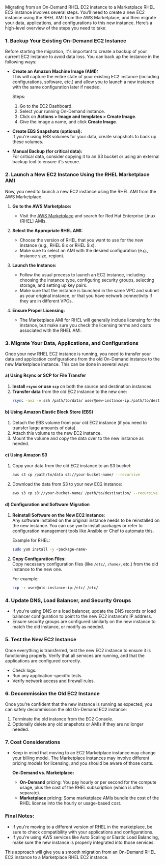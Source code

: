 Migrating from an On-Demand RHEL EC2 instance to a Marketplace RHEL EC2 instance involves several steps. You'll need to create a new EC2 instance using the RHEL AMI from the AWS Marketplace, and then migrate your data, applications, and configurations to this new instance. Here’s a high-level overview of the steps you need to take:

### 1. **Backup Your Existing On-Demand EC2 Instance**
Before starting the migration, it's important to create a backup of your current EC2 instance to avoid data loss. You can back up the instance in the following ways:

- **Create an Amazon Machine Image (AMI):**  
   This will capture the entire state of your existing EC2 instance (including configurations, software, etc.) and allow you to launch a new instance with the same configuration later if needed.
   
   Steps:
   1. Go to the EC2 Dashboard.
   2. Select your running On-Demand instance.
   3. Click on **Actions > Image and templates > Create Image**.
   4. Give the image a name, and click **Create Image**.

- **Create EBS Snapshots (optional):**  
   If you're using EBS volumes for your data, create snapshots to back up these volumes.

- **Manual Backup (for critical data):**  
   For critical data, consider copying it to an S3 bucket or using an external backup tool to ensure it's secure.

### 2. **Launch a New EC2 Instance Using the RHEL Marketplace AMI**
Now, you need to launch a new EC2 instance using the RHEL AMI from the AWS Marketplace.

1. **Go to the AWS Marketplace:**
   - Visit the [AWS Marketplace](https://aws.amazon.com/marketplace) and search for Red Hat Enterprise Linux (RHEL) AMIs.

2. **Select the Appropriate RHEL AMI:**
   - Choose the version of RHEL that you want to use for the new instance (e.g., RHEL 8.x or RHEL 9.x).
   - Make sure to select an AMI with the desired configuration (e.g., instance size, region).

3. **Launch the Instance:**
   - Follow the usual process to launch an EC2 instance, including choosing the instance type, configuring security groups, selecting storage, and setting up key pairs.
   - Make sure that the instance is launched in the same VPC and subnet as your original instance, or that you have network connectivity if they are in different VPCs.

4. **Ensure Proper Licensing:**
   - The Marketplace AMI for RHEL will generally include licensing for the instance, but make sure you check the licensing terms and costs associated with the RHEL AMI.
   
### 3. **Migrate Your Data, Applications, and Configurations**
Once your new RHEL EC2 instance is running, you need to transfer your data and application configurations from the old On-Demand instance to the new Marketplace instance. This can be done in several ways:

#### a) **Using Rsync or SCP for File Transfer**
1. **Install `rsync` or use `scp`** on both the source and destination instances.
2. **Transfer data** from the old EC2 instance to the new one:
   ```bash
   rsync -avz -e ssh /path/to/data/ user@new-instance-ip:/path/to/destination/
   ```

#### b) **Using Amazon Elastic Block Store (EBS)**
1. Detach the EBS volume from your old EC2 instance (if you need to transfer large amounts of data).
2. Attach this volume to the new EC2 instance.
3. Mount the volume and copy the data over to the new instance as needed.

#### c) **Using Amazon S3**
1. Copy your data from the old EC2 instance to an S3 bucket:
   ```bash
   aws s3 cp /path/to/data s3://your-bucket-name/ --recursive
   ```
2. Download the data from S3 to your new EC2 instance:
   ```bash
   aws s3 cp s3://your-bucket-name/ /path/to/destination/ --recursive
   ```

#### d) **Configuration and Software Migration**
1. **Reinstall Software on the New EC2 Instance**:  
   Any software installed on the original instance needs to be reinstalled on the new instance. You can use `yum` to install packages or refer to configuration management tools like Ansible or Chef to automate this.
   
   Example for RHEL:
   ```bash
   sudo yum install -y <package-name>
   ```

2. **Copy Configuration Files**:  
   Copy necessary configuration files (like `/etc/`, `/home/`, etc.) from the old instance to the new one.

   For example:
   ```bash
   scp -r user@old-instance-ip:/etc/ /etc/
   ```

### 4. **Update DNS, Load Balancer, and Security Groups**
- If you're using DNS or a load balancer, update the DNS records or load balancer configuration to point to the new EC2 instance’s IP address.
- Ensure security groups are configured similarly on the new instance to match the old instance, or modify as needed.

### 5. **Test the New EC2 Instance**
Once everything is transferred, test the new EC2 instance to ensure it is functioning properly. Verify that all services are running, and that the applications are configured correctly.

- Check logs.
- Run any application-specific tests.
- Verify network access and firewall rules.

### 6. **Decommission the Old EC2 Instance**
Once you're confident that the new instance is running as expected, you can safely decommission the old On-Demand EC2 instance:

1. Terminate the old instance from the EC2 Console.
2. Optionally delete any old snapshots or AMIs if they are no longer needed.

### 7. **Cost Considerations**
- Keep in mind that moving to an EC2 Marketplace instance may change your billing model. The Marketplace instances may involve different pricing models for licensing, and you should be aware of those costs.
  
   **On-Demand vs. Marketplace:**  
   - **On-Demand** pricing: You pay hourly or per second for the compute usage, plus the cost of the RHEL subscription (which is often separate).
   - **Marketplace** pricing: Some marketplace AMIs bundle the cost of the RHEL license into the hourly or usage-based cost.

### Final Notes:
- If you're moving to a different version of RHEL in the marketplace, be sure to check compatibility with your applications and configurations.
- If you're using AWS services like Auto Scaling or Elastic Load Balancing, make sure the new instance is properly integrated into those services.

This approach will give you a smooth migration from an On-Demand RHEL EC2 instance to a Marketplace RHEL EC2 instance.
